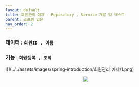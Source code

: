 ```yaml
---
layout: default
title: 회원관리 예제 - Repository , Service 개발 및 테스트
parent: 스프링 입문
nav_order: 2
---
```



### 데이터 : `회원ID , 이름`
### 기능 : `회원등록 , 조회`


![](../../assets/images/spring-introduction/회원관리 예제/1.png)

<center><img src="https://github.com/jeongcode/jeongcode.github.io/blob/master/assets/images/spring-introduction/회원관리 예제/2.png"></center>

